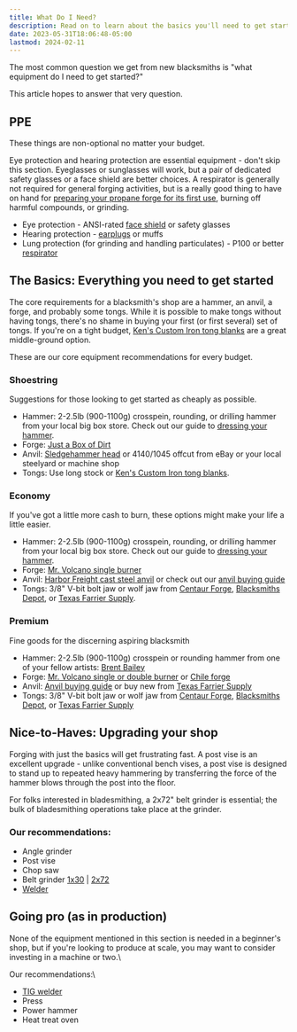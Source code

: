 ```yaml
---
title: What Do I Need?
description: Read on to learn about the basics you'll need to get started on your blacksmithing journey.
date: 2023-05-31T18:06:48-05:00
lastmod: 2024-02-11
---
```

The most common question we get from new blacksmiths is "what equipment do I need to get started?"

This article hopes to answer that very question.

## PPE

These things are non-optional no matter your budget.

Eye protection and hearing protection are essential equipment - don't skip this section. Eyeglasses or sunglasses will work, but a pair of dedicated safety glasses or a face shield are better choices. A respirator is generally not required for general forging activities, but is a really good thing to have on hand for [preparing your propane forge for its first use][how to line your forge], burning off harmful compounds, or grinding.

* Eye protection - ANSI-rated [face shield][] or safety glasses
* Hearing protection - [earplugs][] or muffs
* Lung protection (for grinding and handling particulates) - P100 or better [respirator][]

## The Basics: Everything you need to get started

The core requirements for a blacksmith's shop are a hammer, an anvil, a forge, and probably some tongs. While it is possible to make tongs without having tongs, there's no shame in buying your first (or first several) set of tongs. If you're on a tight budget, [Ken's Custom Iron tong blanks][] are a great middle-ground option.

These are our core equipment recommendations for every budget.

### Shoestring

Suggestions for those looking to get started as cheaply as possible.

* Hammer: 2-2.5lb (900-1100g) crosspein, rounding, or drilling hammer from your local big box store. Check out our guide to [dressing your hammer][].
* Forge: [Just a Box of Dirt][jabod]
* Anvil: [Sledgehammer head][sledgehammer anvil] or 4140/1045 offcut from eBay or your local steelyard or machine shop
* Tongs: Use long stock or [Ken's Custom Iron tong blanks][].

### Economy

If you've got a little more cash to burn, these options might make your life a little easier.

* Hammer: 2-2.5lb (900-1100g) crosspein, rounding, or drilling hammer from your local big box store. Check out our guide to [dressing your hammer][].
* Forge: [Mr. Volcano single burner][Mr. Volcano forge]
* Anvil: [Harbor Freight cast steel anvil][] or check out our [anvil buying guide][]
* Tongs: 3/8" V-bit bolt jaw or wolf jaw from [Centaur Forge][], [Blacksmiths Depot][], or [Texas Farrier Supply][].

### Premium

Fine goods for the discerning aspiring blacksmith

* Hammer: 2-2.5lb (900-1100g) crosspein or rounding hammer from one of your fellow artists: [Brent Bailey][]
* Forge: [Mr. Volcano single or double burner][Mr. Volcano forge] or [Chile forge][]
* Anvil: [Anvil buying guide][] or buy new from [Texas Farrier Supply][]
* Tongs: 3/8" V-bit bolt jaw or wolf jaw from [Centaur Forge][], [Blacksmiths Depot][], or [Texas Farrier Supply][]

## Nice-to-Haves: Upgrading your shop
Forging with just the basics will get frustrating fast. A post vise is an excellent upgrade - unlike conventional bench vises, a post vise is designed to stand up to repeated heavy hammering by transferring the force of the hammer blows through the post into the floor.

For folks interested in bladesmithing, a 2x72" belt grinder is essential; the bulk of bladesmithing operations take place at the grinder.

### Our recommendations:

* Angle grinder
* Post vise
* Chop saw
* Belt grinder [1x30][] | [2x72][]
* [Welder][]

## Going pro (as in production)
None of the equipment mentioned in this section is needed in a beginner's shop, but if you're looking to produce at scale, you may want to consider investing in a machine or two.\

Our recommendations:\
* [TIG welder][]
* Press
* Power hammer
* Heat treat oven

[jabod]: /pages/equipment/jabod
[Harbor Freight cast steel anvil]: https://www.harborfreight.com/65-lb-cast-steel-anvil-58924.html
[Ken's Custom Iron tong blanks]: https://kensironstore.com/collections/quick-tongs
[Mr. Volcano forge]: https://mrvolcano.com/collections/the-forge
[Chile forge]: https://chileforge.com/
[sledgehammer anvil]: /pages/equipment/sledgehammer_anvil
[dressing your hammer]: /pages/equipment/hammer_dressing
[Centaur Forge]: https://www.centaurforge.com
[Blacksmiths Depot]: https://www.blacksmithsdepot.com
[Texas Farrier Supply]: https://www.texasfarriersupply.com
[Anvil buying guide]: /pages/equipment/anvil_buying_guide
[how to line your forge]: /pages/equipment/forge_lining
[earplugs]: https://www.amazon.com/Eargasm-Musicians-Motorcycles-Sensitivity-Conditions/dp/B019M576XW
[respirator]: https://www.amazon.com/3M-Facepiece-Respirator-6291-Particulate/dp/B000FTEDMM
[face shield]: https://www.grainger.com/product/HONEYWELL-UVEX-Ratchet-Face-Shield-Assembly-4RB55
[Brent Bailey]: https://www.brentbaileyforge.com/shop
[Welder]: https://www.harborfreight.com/easy-flux-125-amp-welder-57861.html
[TIG welder]: https://ahpwelds.com/
[1x30]: https://www.harborfreight.com/1-in-x-30-in-belt-sander-61728.html
[2x72]: https://reederproducts.com/
